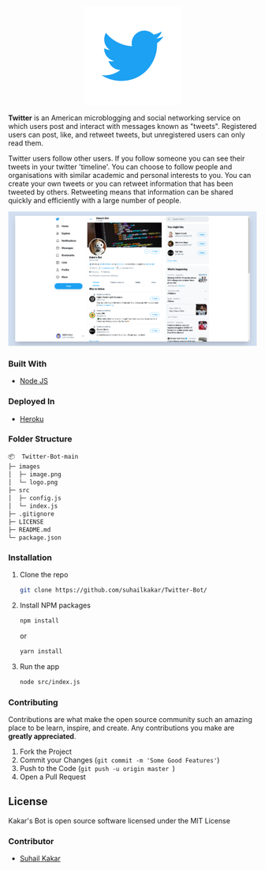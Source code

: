<p align="center">
    <img width="200" height="auto" src="./images/logo.png" alt="Twitter Logo" />
</p>
   
**Twitter** is an American microblogging and social networking service on which users post and interact with messages known as "tweets". Registered users can post, like, and retweet tweets, but unregistered users can only read them.

Twitter users follow other users. If you follow someone you can see their tweets in your twitter 'timeline'. You can choose to follow people and organisations with similar academic and personal interests to you. You can create your own tweets or you can retweet information that has been tweeted by others. Retweeting means that information can be shared quickly and efficiently with a large number of people.




 <img src="./images/image.png" />




### Built With
* [Node JS](https://nodejs.org/en)

### Deployed In
* [Heroku](https://www.heroku.com)

### Folder Structure

```
📦  Twitter-Bot-main
├─ images
│  ├─ image.png
│  └─ logo.png
├─ src
│  ├─ config.js
│  └─ index.js
├─ .gitignore
├─ LICENSE
├─ README.md
└─ package.json
```


### Installation

1. Clone the repo
   ```sh
   git clone https://github.com/suhailkakar/Twitter-Bot/
   ```
2. Install NPM packages
   ```sh
   npm install
   ```
   or 
   
     ```sh
   yarn install
   ```
3. Run the app
   ```sh
   node src/index.js 
   ```



### Contributing

Contributions are what make the open source community such an amazing place to be learn, inspire, and create. Any contributions you make are **greatly appreciated**.

1. Fork the Project
3. Commit your Changes (`git commit -m 'Some Good Features'`)
4. Push to the Code (`git push -u origin master `)
5. Open a Pull Request

## License

Kakar's Bot is open source software licensed under the MIT License

### Contributor

* [Suhail Kakar](https://suhailkakar.com)

